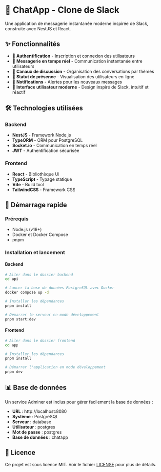 # 🚀 ChatApp - Clone de Slack

Une application de messagerie instantanée moderne inspirée de Slack, construite avec NestJS et React.

## ✨ Fonctionnalités

- 👤 **Authentification** - Inscription et connexion des utilisateurs
- 💬 **Messagerie en temps réel** - Communication instantanée entre utilisateurs
- 📢 **Canaux de discussion** - Organisation des conversations par thèmes
- 👀 **Statut de présence** - Visualisation des utilisateurs en ligne
- 🔔 **Notifications** - Alertes pour les nouveaux messages
- 🌈 **Interface utilisateur moderne** - Design inspiré de Slack, intuitif et réactif

## 🛠️ Technologies utilisées

### Backend

- **NestJS** - Framework Node.js
- **TypeORM** - ORM pour PostgreSQL
- **Socket.io** - Communication en temps réel
- **JWT** - Authentification sécurisée

### Frontend

- **React** - Bibliothèque UI
- **TypeScript** - Typage statique
- **Vite** - Build tool
- **TailwindCSS** - Framework CSS

## 🚦 Démarrage rapide

### Prérequis

- Node.js (v18+)
- Docker et Docker Compose
- pnpm

### Installation et lancement

#### Backend

```sh
# Aller dans le dossier backend
cd api

# Lancer la base de données PostgreSQL avec Docker
docker compose up -d

# Installer les dépendances
pnpm install

# Démarrer le serveur en mode développement
pnpm start:dev
```

#### Frontend

```sh
# Aller dans le dossier frontend
cd app

# Installer les dépendances
pnpm install

# Démarrer l'application en mode développement
pnpm dev
```

## 📊 Base de données

Un service Adminer est inclus pour gérer facilement la base de données :

- **URL** : http://localhost:8080
- **Système** : PostgreSQL
- **Serveur** : database
- **Utilisateur** : postgres
- **Mot de passe** : postgres
- **Base de données** : chatapp

## 📝 Licence

Ce projet est sous licence MIT. Voir le fichier [LICENSE](./LICENSE) pour plus de détails.
